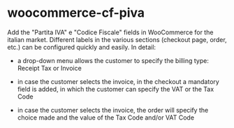 # woocommerce-cf-piva
Add the "Partita IVA" e "Codice Fiscale" fields in WooCommerce for the italian market. Different labels in the various sections (checkout page, order, etc.) can be configured quickly and easily. In detail:

* a drop-down menu allows the customer to specify the billing type: Receipt Tax or Invoice

* in case the customer selects the invoice, in the checkout a mandatory field is added, in which the customer can specify the VAT or the Tax Code

* in case the customer selects the invoice, the order will specify the choice made and the value of the Tax Code and/or VAT Code

